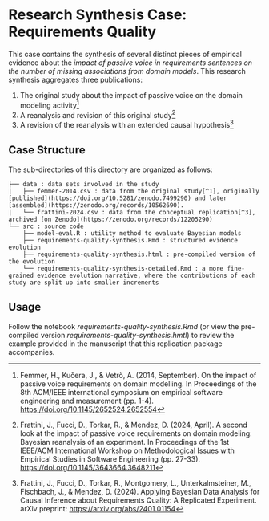 # Research Synthesis Case: Requirements Quality

This case contains the synthesis of several distinct pieces of empirical evidence about the _impact of passive voice in requirements sentences on the number of missing associations from domain models_.
This research synthesis aggregates three publications:

1. The original study about the impact of passive voice on the domain modeling activity[^1]
2. A reanalysis and revision of this original study[^2]
3. A revision of the reanalysis with an extended causal hypothesis[^3]

## Case Structure

The sub-directories of this directory are organized as follows:

```
├── data : data sets involved in the study
|   ├── femmer-2014.csv : data from the original study[^1], originally [published](https://doi.org/10.5281/zenodo.7499290) and later [assembled](https://zenodo.org/records/10562690).
|   └── frattini-2024.csv : data from the conceptual replication[^3], archived [on Zenodo](https://zenodo.org/records/12205290)
└── src : source code 
    ├── model-eval.R : utility method to evaluate Bayesian models
    ├── requirements-quality-synthesis.Rmd : structured evidence evolution
    ├── requirements-quality-synthesis.html : pre-compiled version of the evolution 
    └── requirements-quality-synthesis-detailed.Rmd : a more fine-grained evidence evolution narrative, where the contributions of each study are split up into smaller increments
```

## Usage

Follow the notebook *requirements-quality-synthesis.Rmd* (or view the pre-compiled version *requirements-quality-synthesis.hmtl*) to review the example provided in the manuscript that this replication package accompanies.

[^1]: Femmer, H., Kučera, J., & Vetrò, A. (2014, September). On the impact of passive voice requirements on domain modelling. In Proceedings of the 8th ACM/IEEE international symposium on empirical software engineering and measurement (pp. 1-4). https://doi.org/10.1145/2652524.2652554
[^2]: Frattini, J., Fucci, D., Torkar, R., & Mendez, D. (2024, April). A second look at the impact of passive voice requirements on domain modeling: Bayesian reanalysis of an experiment. In Proceedings of the 1st IEEE/ACM International Workshop on Methodological Issues with Empirical Studies in Software Engineering (pp. 27-33). https://doi.org/10.1145/3643664.3648211
[^3]: Frattini, J., Fucci, D., Torkar, R., Montgomery, L., Unterkalmsteiner, M., Fischbach, J., & Mendez, D. (2024). Applying Bayesian Data Analysis for Causal Inference about Requirements Quality: A Replicated Experiment. arXiv preprint: https://arxiv.org/abs/2401.01154
